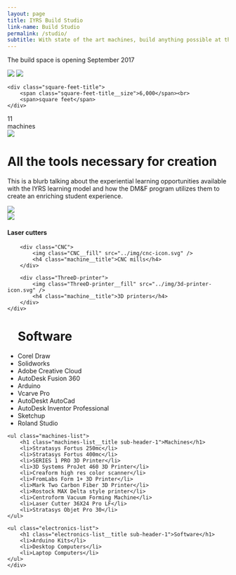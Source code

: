```yaml
---
layout: page
title: IYRS Build Studio
link-name: Build Studio
permalink: /studio/
subtitle: With state of the art machines, build anything possible at the DM&F Build Studio.
---
```


<div class="grid-container square-feet-section">
	<p class="build-space-opening-date">
		The build space is opening September 2017
	</p>
	<span class="machines-img">
		<img  src="../img/11_machines.png" />
	</span>
	<img class="dot-bg" src="../img/dot-bg.png" />

	<div class="square-feet-title">
		<span class="square-feet-title__size">6,000</span><br>
		<span>square feet</span>
	</div>
</div>

<div class="grid-container machines-section">
	<div class="machines-title">
		<span class="machines_title__size">11</span><br>
		<span>machines</span>
	</div>
	<div class="square-feet-img__spacing">
		<span class="square-feet-img">
			<img src="../img/6000_square_feet.png"/>
		</span>
	</div>
</div>

<div class="grid-container tools-for-creation">
	<h1 class="tools-for-creation__title">
		All the tools necessary for creation
	</h1>
	<p>
		 This is a blurb talking about the experiential
		 learning opportunities available with the IYRS
		 learning model and how the DM&F program utilizes
		 them to create an enriching student experience.
	</p>
</div>

<div class="grid-container machine-options-section">
	<img class="large_dot_bg" src="../img/large_dot_bg.png">
	<div class="grid-container">
		<div class="laser-cutter">
			<img class="laser-cutter__fill" src="../img/laser-cutter-icon.svg" />
			<h4 class="machine__title">Laser cutters</h4>
		</div>

		<div class="CNC">
			<img class="CNC__fill" src="../img/cnc-icon.svg" />
			<h4 class="machine__title">CNC mills</h4>
		</div>

		<div class="ThreeD-printer">
			<img class="ThreeD-printer__fill" src="../img/3d-printer-icon.svg" />
			<h4 class="machine__title">3D printers</h4>
		</div>
	</div>
</div>

<div class="tools-container">
<div class="grid-container">
	<ul class="software-list">
		<h1 class="software-list__title sub-header-1">Software</h1>
		<li>Corel Draw</li>
		<li>Solidworks</li>
		<li>Adobe Creative Cloud</li>
		<li>AutoDesk Fusion 360</li>
		<li>Arduino</li>
		<li>Vcarve Pro</li>
		<li>AutoDeskt AutoCad</li>
		<li>AutoDesk Inventor Professional</li>
		<li>Sketchup</li>
		<li>Roland Studio</li>
	</ul>

	<ul class="machines-list">
		<h1 class="machines-list__title sub-header-1">Machines</h1>
		<li>Stratasys Fortus 250mc</li>
		<li>Stratasys Fortus 400mc</li>
		<li>SERIES 1 PRO 3D Printer</li>
		<li>3D Systems ProJet 460 3D Printer</li>
		<li>Creaform high res color scanner</li>
		<li>FromLabs Form 1+ 3D Printer</li>
		<li>Mark Two Carbon Fiber 3D Printer</li>
		<li>Rostock MAX Delta style printer</li>
		<li>Centroform Vacuum Forming Machine</li>
		<li>Laser Cutter 36X24 Pro LF</li>
		<li>Stratasys Objet Pro 30</li>
	</ul>

	<ul class="electronics-list">
		<h1 class="electronics-list__title sub-header-1">Software</h1>
		<li>Arduino Kits</li>
		<li>Desktop Computers</li>
		<li>Laptop Computers</li>
	</ul>
	</div>
</div>
